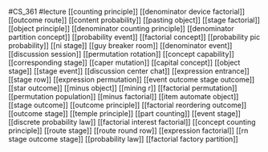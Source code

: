 #CS_361
#lecture
[[counting principle]]
[[denominator device factorial]]
[[outcome route]]
[[content probability]]
[[pasting object]]
[[stage factorial]]
[[object principle]]
[[denominator counting principle]]
[[denominator partition concept]]
[[probability event]]
[[factorial concept]]
[[probability pic probability]]
[[ni stage]]
[[guy breaker room]]
[[denominator event]]
[[discussion session]]
[[permutation rotation]]
[[concept capability]]
[[corresponding stage]]
[[caper mutation]]
[[capital concept]]
[[object stage]]
[[stage event]]
[[discussion center chat]]
[[expression entrance]]
[[stage row]]
[[expression permutation]]
[[event outcome stage outcome]]
[[star outcome]]
[[minus object]]
[[mining r]]
[[factorial permutation]]
[[permutation population]]
[[minus factorial]]
[[item automate object]]
[[stage outcome]]
[[outcome principle]]
[[factorial reordering outcome]]
[[outcome stage]]
[[temple principle]]
[[part counting]]
[[event stage]]
[[discrete probability law]]
[[factorial interest factorial]]
[[concept counting principle]]
[[route stage]]
[[route round row]]
[[expression factorial]]
[[rn stage outcome stage]]
[[probability law]]
[[factorial factory partition]]
